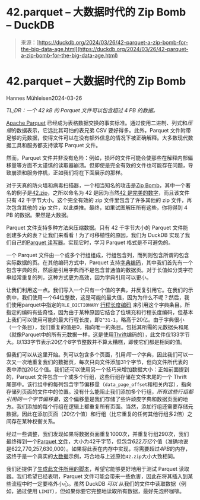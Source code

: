 <!--yml

category: 未分类

date: 2024-05-29 12:41:35

-->

# 42.parquet – 大数据时代的 Zip Bomb – DuckDB

> 来源：[https://duckdb.org/2024/03/26/42-parquet-a-zip-bomb-for-the-big-data-age.html](https://duckdb.org/2024/03/26/42-parquet-a-zip-bomb-for-the-big-data-age.html)

# 42.parquet – 大数据时代的 Zip Bomb

Hannes Mühleisen2024-03-26

*TL;DR：一个 42 kB 的 Parquet 文件可以包含超过 4 PB 的数据。*

[Apache Parquet](https://parquet.apache.org) 已经成为表格数据交换的事实标准。通过使用二进制、列式和*压缩*的数据表示，它远比其可怕的表兄弟 CSV 要好得多。此外，Parquet 文件附带足够的元数据，使得文件可以在没有额外信息的情况下被正确解释。大多数现代数据工具和服务都支持读写 Parquet 文件。

然而，Parquet 文件并非没有危险：例如，损坏的文件可能会使那些在解释内部偏移量等方面不太谨慎的读取器崩溃。但即使是完全有效的文件也可能存在问题，导致崩溃和服务停机，正如我们将在下面展示的那样。

对于天真的防火墙和病毒扫描器，一个相当知名的攻击是[Zip Bomb](https://en.wikipedia.org/wiki/Zip_bomb)，其中一个著名的例子是[42.zip](https://www.unforgettable.dk)，之所以命名为 42 是因为当然[42 是完美的数字](https://en.wikipedia.org/wiki/42_(number)#The_Hitchhiker's_Guide_to_the_Galaxy)，而且该文件只有 42 千字节大小。这个完全有效的 zip 文件里包含了许多其他的 zip 文件，再次包含其他的 zip 文件，以此类推。最终，如果试图解压所有这些，你将得到 4 PB 的数据。果然是大数据。

Parquet 文件支持多种方法来压缩数据。只有 42 千字节大小的 Parquet 文件能创建多大的表？让我们来看看！为了可移植性的原因，我们为 DuckDB 实现了我们自己的[Parquet 读写器](/docs/data/parquet/overview)。实现它时，学习 Parquet 格式是不可避免的。

一个 Parquet 文件由一个或多个行组组成，行组包含列，而列则包含所谓的包含实际数据的页。在其他编码方式中，Parquet 支持[字典编码](https://en.wikipedia.org/wiki/Dictionary_coder)，其中我们首先有一个包含字典的页，然后是引用字典而不是包含普通值的数据页。对于长值如分类字符串经常重复的列，这种方式更为高效，因为字典引用可以更小。

让我们利用这一点。我们写入一个只有一个值的字典，并反复引用它。在我们的示例中，我们使用一个64位整数，这是可能的最大值，因为为什么不呢？然后，我们使用parquet中指定的`RLE_DICTIONARY` [行程长度编码](https://en.wikipedia.org/wiki/Run-length_encoding) 来引用这个字典条目。所指定的编码有些奇怪，因为由于某种原因它结合了位填充和行程长度编码，但基本上我们可以使用可能的最大行程长度，即`2^31-1`，略高于20亿。由于字典很小（一个条目），我们重复的值是0，指向唯一的条目。包括其所需的元数据头和尾（就像Parquet中的所有元数据一样，这是使用[Thrift](https://thrift.apache.org)编码的），此文件仅133字节大。以133字节表示20亿个8字节整数并不算太糟糕，即使它们都是相同的值。

但我们可以从这里开始。列可以包含多个页面，引用*同一个*字典，因此我们可以一次又一次地重复我们的数据页，每次只向文件添加31个字节，但向文件所代表的表中添加20亿个值。我们还可以使用另一个技巧来增加数据大小：正如前面提到的，Parquet 文件包含一个或多个行组，这些行组存储在文件末尾的一个 Thrift 尾部中。该行组中的每列包含字节偏移量（`data_page_offset`和相关内容），指向存储列页面的文件中的位置。没有什么能阻止我们添加多个行组，*所有这些行组都引用同一个字节偏移量*，这个偏移量是我们存储了些许顽皮字典和数据页面的地方。我们添加的每个行组在逻辑上都重复所有页面。当然，添加行组还需要存储元数据，因此在添加页面（20亿个值）和行组（比它重复的任何其他行组多2倍）之间存在某种权衡关系。

经过一些调整，我们发现如果将数据页面重复1000次，并重复行组290次，我们最终得到一个[Parquet 文件](https://github.com/hannes/fortytwodotparquet/raw/main/42.parquet)，大小为42千字节，但包含*622万亿*个值（准确地说是622,770,257,630,000）。如果将此表在内存中实现，将需要超过*4PB*的内存，这终于是一个真实的[大数据](https://motherduck.com/blog/big-data-is-dead/)示例，巧合地与上述原始`42.zip`大小大致相同。

我们还提供了[生成此文件所用的脚本](https://github.com/hannes/fortytwodotparquet/blob/main/create-parquet-file.py)，希望它能够更好地用于测试 Parquet 读取器。我们希望已经表明，Parquet 文件可能会带来一些危害，因此在将其插入到某些流程中时一定要格外小心。虽然 DuckDB *可以* 从我们的文件中读取数据（例如，通过使用 `LIMIT`），但如果你要它完整地读取所有数据，最好先泡杯咖啡。
